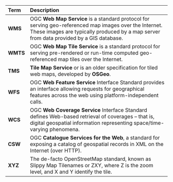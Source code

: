 Term | Description
:--- | :---
**WMS**  | OGC **Web Map Service** is a standard protocol for serving geo-referenced map images over the Internet. These images are typically produced by a map server from data provided by a GIS database.
**WMTS**  | OGC **Web Map Tile Service** is a standard protocol for serving pre-rendered or run-time computed geo-referenced map tiles over the Internet. 
**TMS**  | **Tile Map Service** or is an older specification for tiled web maps, developed by **OSGeo**.
**WFS**  | OGC **Web Feature Service** Interface Standard provides an interface allowing requests for geographical features across the web using platform-independent calls. 
**WCS**  | OGC **Web Coverage Service** Interface Standard defines Web-based retrieval of  coverages – that is, digital geospatial information representing space/time-varying phenomena.
**CSW**  | OGC **Catalogue Services for the Web**,  a standard for exposing a catalog of geospatial records in XML on the Internet (over HTTP). 
**XYZ**  | The de-facto OpenStreetMap standard, known as Slippy Map Tilenames or ZXY, where Z is the zoom level, and X and Y identify the tile. 